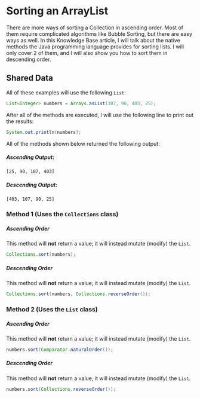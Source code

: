 # Sorting an ArrayList

There are more ways of sorting a Collection in ascending order. Most of them require complicated algorithms like Bubble Sorting, but there are easy ways as well. In this Knowledge Base article, I will talk about the native methods the Java programming language provides for sorting lists. I will only cover 2 of them, and I will also show you how to sort them in descending order.

## Shared Data
All of these examples will use the following ``List``:
```java
List<Integer> numbers = Arrays.asList(107, 90, 403, 25);
```
After all of the methods are executed, I will use the following line to print out the results:
```java
System.out.println(numbers);
```
All of the methods shown below returned the following output:
##### Ascending Output:
```
[25, 90, 107, 403]
```
##### Descending Output:
```
[403, 107, 90, 25]
```

### Method 1 (Uses the ``Collections`` class)
##### Ascending Order
This method will **not** return a value; it will instead mutate (modify) the ``List``.
```java
Collections.sort(numbers);
```
##### Descending Order
This method will **not** return a value; it will instead mutate (modify) the ``List``.
```java
Collections.sort(numbers, Collections.reverseOrder());
```

### Method 2 (Uses the ``List`` class)
##### Ascending Order
This method will **not** return a value; it will instead mutate (modify) the ``List``.
```java
numbers.sort(Comparator.naturalOrder());
```
##### Descending Order
This method will **not** return a value; it will instead mutate (modify) the ``List``.
```java
numbers.sort(Collections.reverseOrder());
```
